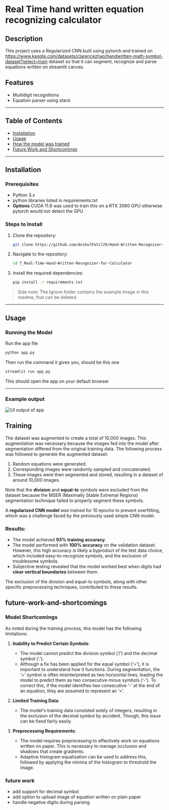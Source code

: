 # Real Time hand written equation recognizing calculator

## Description
This project uses a Regularized CNN built using pytorch and trained on https://www.kaggle.com/datasets/clarencezhao/handwritten-math-symbol-dataset?select=train dataset so that it can segment, recognize and parse equations written on streamlit canvas.

## Features
- Multidigit recognitions
- Equation parser using stack

---

## Table of Contents
- [Installation](#installation)
- [Usage](#usage)
- [How the model was trained](#Training)
- [Future Work and Shortcomings](#future-work-and-shortcomings)

---

## Installation

### Prerequisites
- Python 3.x
- python libraries listed in requirements.txt
- **Options** CUDA 11.8 was used to train this on a RTX 3060 GPU otherwise pytorch would not detect the GPU

### Steps to Install
1. Clone the repository:
    ```bash
    git clone https://github.com/AnshulPatil29/Hand-Written-Recognizer-for-Calculator.git
    ```
2. Navigate to the repository:
    ```bash
    cd 7_Real-Time-Hand-Written-Recognizer-for-Calculator
    ```
3. Install the required dependencies:
    ```bash
    pip install -r requirements.txt
    ```
> Side note: The Ignore folder contains the example image in this readme, that can be deleted.
---

## Usage

### Running the Model
Run the app file
```bash
python app.py
```
Then run the command it gives you, should be this one
```bash
streamlit run app.py
```
This should open the app on your default browser 

---

### Example output
![UI output of app](Ignore/example.png)


## Training

The dataset was augmented to create a total of 10,000 images. This augmentation was necessary because the images fed into the model after segmentation differed from the original training data. The following process was followed to generate the augmented dataset:

1. Random equations were generated.
2. Corresponding images were randomly sampled and concatenated.
3. These images were then segmented and stored, resulting in a dataset of around 10,000 images.

Note that the **division** and **equal-to** symbols were excluded from the dataset because the MSER (Maximally Stable Extremal Regions) segmentation technique failed to properly segment these symbols.

A **regularized CNN model** was trained for 10 epochs to prevent overfitting, which was a challenge faced by the previously used simple CNN model. 

### Results:
- The model achieved **93% training accuracy**.
- The model performed with **100% accuracy** on the validation dataset. However, this high accuracy is likely a byproduct of the test data choice, which included easy-to-recognize symbols, and the exclusion of troublesome symbols.
- Subjective testing revealed that the model worked best when digits had **clear vertical boundaries** between them.

The exclusion of the division and equal-to symbols, along with other specific preprocessing techniques, contributed to these results.

## future-work-and-shortcomings
### Model Shortcomings

As noted during the training process, this model has the following limitations:

1. **Inability to Predict Certain Symbols**:
   - The model cannot predict the division symbol (‘/’) and the decimal symbol (‘.’).
   - Although a fix has been applied for the equal symbol (‘=’), it is important to understand how it functions. During segmentation, the ‘=’ symbol is often misinterpreted as two horizontal lines, leading the model to predict them as two consecutive minus symbols (‘-’). To correct this, if the model identifies two consecutive ‘-’ at the end of an equation, they are assumed to represent an ‘=’.

2. **Limited Training Data**:
   - The model's training data consisted solely of integers, resulting in the exclusion of the decimal symbol by accident. Though, this issue can be fixed fairly easily.

3. **Preprocessing Requirements**:
   - The model requires preprocessing to effectively work on equations written on paper. This is necessary to manage occlusion and shadows that create gradients.
   - Adaptive histogram equalization can be used to address this, followed by applying the minima of the histogram to threshold the image.

### future work
* add support for decimal symbol
* add option to upload image of equation written on plain paper
* handle negative digits during parsing
